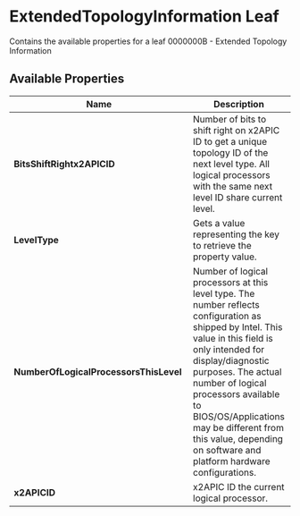 # ExtendedTopologyInformation Leaf

Contains the available properties for a leaf 0000000B - Extended Topology Information

## Available Properties

| Name | Description | Returns | Units |
| --- | --- | --- | --- |
| **BitsShiftRightx2APICID** | Number of bits to shift right on x2APIC ID to get a unique topology ID of the next level type. All logical processors with the same next level ID share current level. | UInt32 | None |
| **LevelType** | Gets a value representing the key to retrieve the property value. | String | None |
| **NumberOfLogicalProcessorsThisLevel** | Number of logical processors at this level type. The number reflects configuration as shipped by Intel. This value in this field is only intended for display/diagnostic purposes. The actual number of logical processors available to BIOS/OS/Applications may be different from this value, depending on software and platform hardware configurations. | UInt32 | None |
| **x2APICID** | x2APIC ID the current logical processor. | UInt32 | None |
